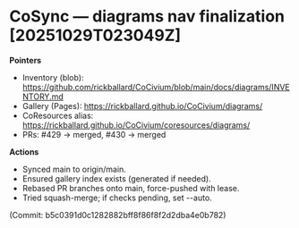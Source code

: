 # CoSync — diagrams nav finalization [20251029T023049Z]

**Pointers**
- Inventory (blob): https://github.com/rickballard/CoCivium/blob/main/docs/diagrams/INVENTORY.md
- Gallery (Pages): https://rickballard.github.io/CoCivium/diagrams/
- CoResources alias: https://rickballard.github.io/CoCivium/coresources/diagrams/
- PRs: #429 → merged, #430 → merged

**Actions**
- Synced main to origin/main.
- Ensured gallery index exists (generated if needed).
- Rebased PR branches onto main, force-pushed with lease.
- Tried squash-merge; if checks pending, set --auto.

(Commit: b5c0391d0c1282882bff8f86f8f2d2dba4e0b782)